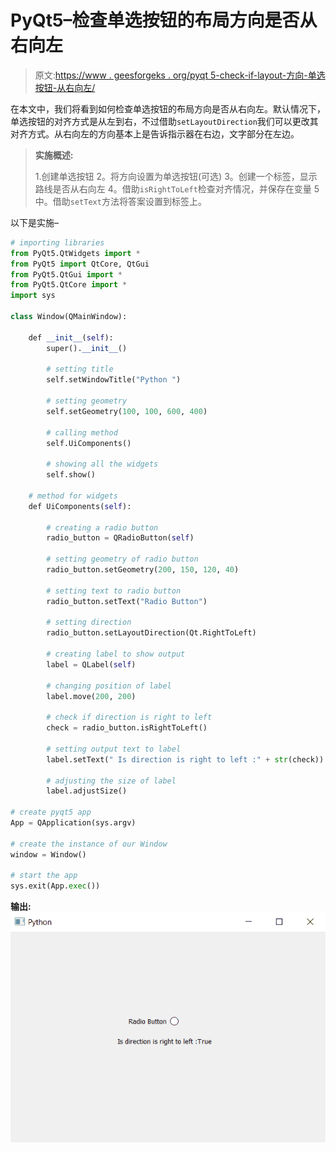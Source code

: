 # PyQt5–检查单选按钮的布局方向是否从右向左

> 原文:[https://www . geesforgeks . org/pyqt 5-check-if-layout-方向-单选按钮-从右向左/](https://www.geeksforgeeks.org/pyqt5-check-if-layout-direction-of-radio-button-is-right-to-left/)

在本文中，我们将看到如何检查单选按钮的布局方向是否从右向左。默认情况下，单选按钮的对齐方式是从左到右，不过借助`setLayoutDirection`我们可以更改其对齐方式。从右向左的方向基本上是告诉指示器在右边，文字部分在左边。

> **实施概述:**
> 
> 1.创建单选按钮
> 2。将方向设置为单选按钮(可选)
> 3。创建一个标签，显示路线是否从右向左
> 4。借助`isRightToLeft`检查对齐情况，并保存在变量
> 5 中。借助`setText`方法将答案设置到标签上。

以下是实施–

```py
# importing libraries
from PyQt5.QtWidgets import * 
from PyQt5 import QtCore, QtGui
from PyQt5.QtGui import * 
from PyQt5.QtCore import * 
import sys

class Window(QMainWindow):

    def __init__(self):
        super().__init__()

        # setting title
        self.setWindowTitle("Python ")

        # setting geometry
        self.setGeometry(100, 100, 600, 400)

        # calling method
        self.UiComponents()

        # showing all the widgets
        self.show()

    # method for widgets
    def UiComponents(self):

        # creating a radio button
        radio_button = QRadioButton(self)

        # setting geometry of radio button
        radio_button.setGeometry(200, 150, 120, 40)

        # setting text to radio button
        radio_button.setText("Radio Button")

        # setting direction
        radio_button.setLayoutDirection(Qt.RightToLeft)

        # creating label to show output
        label = QLabel(self)

        # changing position of label
        label.move(200, 200)

        # check if direction is right to left
        check = radio_button.isRightToLeft()

        # setting output text to label
        label.setText(" Is direction is right to left :" + str(check))

        # adjusting the size of label
        label.adjustSize()

# create pyqt5 app
App = QApplication(sys.argv)

# create the instance of our Window
window = Window()

# start the app
sys.exit(App.exec())
```

**输出:**
![](img/3bab65679f1dc30f20d88b48aab72990.png)